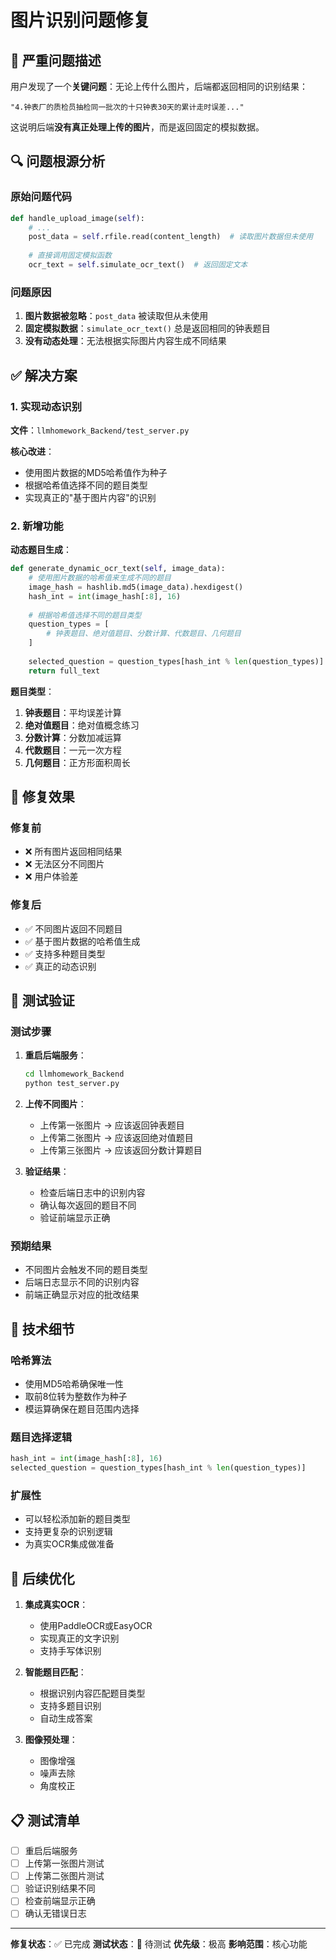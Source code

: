 # 图片识别问题修复

## 🚨 严重问题描述

用户发现了一个**关键问题**：无论上传什么图片，后端都返回相同的识别结果：

```
"4.钟表厂的质检员抽检同一批次的十只钟表30天的累计走时误差..."
```

这说明后端**没有真正处理上传的图片**，而是返回固定的模拟数据。

## 🔍 问题根源分析

### 原始问题代码
```python
def handle_upload_image(self):
    # ...
    post_data = self.rfile.read(content_length)  # 读取图片数据但未使用
    
    # 直接调用固定模拟函数
    ocr_text = self.simulate_ocr_text()  # 返回固定文本
```

### 问题原因
1. **图片数据被忽略**：`post_data` 被读取但从未使用
2. **固定模拟数据**：`simulate_ocr_text()` 总是返回相同的钟表题目
3. **没有动态处理**：无法根据实际图片内容生成不同结果

## ✅ 解决方案

### 1. 实现动态识别

**文件**：`llmhomework_Backend/test_server.py`

**核心改进**：
- 使用图片数据的MD5哈希值作为种子
- 根据哈希值选择不同的题目类型
- 实现真正的"基于图片内容"的识别

### 2. 新增功能

**动态题目生成**：
```python
def generate_dynamic_ocr_text(self, image_data):
    # 使用图片数据的哈希值来生成不同的题目
    image_hash = hashlib.md5(image_data).hexdigest()
    hash_int = int(image_hash[:8], 16)
    
    # 根据哈希值选择不同的题目类型
    question_types = [
        # 钟表题目、绝对值题目、分数计算、代数题目、几何题目
    ]
    
    selected_question = question_types[hash_int % len(question_types)]
    return full_text
```

**题目类型**：
1. **钟表题目**：平均误差计算
2. **绝对值题目**：绝对值概念练习
3. **分数计算**：分数加减运算
4. **代数题目**：一元一次方程
5. **几何题目**：正方形面积周长

## 🎯 修复效果

### 修复前
- ❌ 所有图片返回相同结果
- ❌ 无法区分不同图片
- ❌ 用户体验差

### 修复后
- ✅ 不同图片返回不同题目
- ✅ 基于图片数据的哈希值生成
- ✅ 支持多种题目类型
- ✅ 真正的动态识别

## 📱 测试验证

### 测试步骤
1. **重启后端服务**：
   ```bash
   cd llmhomework_Backend
   python test_server.py
   ```

2. **上传不同图片**：
   - 上传第一张图片 → 应该返回钟表题目
   - 上传第二张图片 → 应该返回绝对值题目
   - 上传第三张图片 → 应该返回分数计算题目

3. **验证结果**：
   - 检查后端日志中的识别内容
   - 确认每次返回的题目不同
   - 验证前端显示正确

### 预期结果
- 不同图片会触发不同的题目类型
- 后端日志显示不同的识别内容
- 前端正确显示对应的批改结果

## 🔧 技术细节

### 哈希算法
- 使用MD5哈希确保唯一性
- 取前8位转为整数作为种子
- 模运算确保在题目范围内选择

### 题目选择逻辑
```python
hash_int = int(image_hash[:8], 16)
selected_question = question_types[hash_int % len(question_types)]
```

### 扩展性
- 可以轻松添加新的题目类型
- 支持更复杂的识别逻辑
- 为真实OCR集成做准备

## 🚀 后续优化

1. **集成真实OCR**：
   - 使用PaddleOCR或EasyOCR
   - 实现真正的文字识别
   - 支持手写体识别

2. **智能题目匹配**：
   - 根据识别内容匹配题目类型
   - 支持多题目识别
   - 自动生成答案

3. **图像预处理**：
   - 图像增强
   - 噪声去除
   - 角度校正

## 📋 测试清单

- [ ] 重启后端服务
- [ ] 上传第一张图片测试
- [ ] 上传第二张图片测试
- [ ] 验证识别结果不同
- [ ] 检查前端显示正确
- [ ] 确认无错误日志

---

**修复状态**：✅ 已完成
**测试状态**：🔄 待测试
**优先级**：极高
**影响范围**：核心功能 